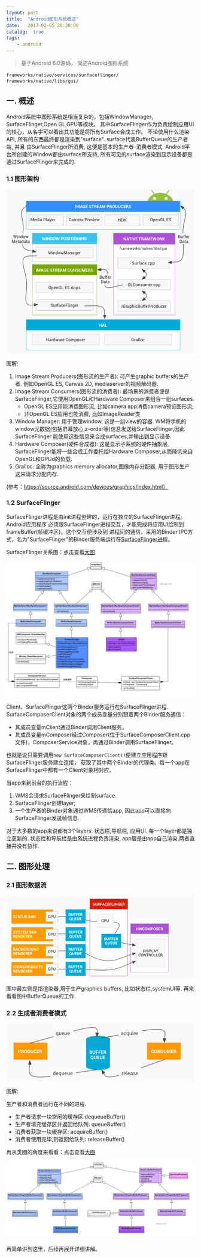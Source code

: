 ```yaml
---
layout: post
title:  "Android图形系统概述"
date:   2017-02-05 20:30:00
catalog:  true
tags:
    - android
---
```


> 基于Android 6.0源码， 简述Android图形系统

    frameworks/native/services/surfaceflinger/
    frameworks/native/libs/gui/

## 一. 概述

Android系统中图形系统是相当复杂的，包括WindowManager，SurfaceFlinger,Open GL,GPU等模块。
其中SurfaceFlinger作为负责绘制应用UI的核心，从名字可以看出其功能是将所有Surface合成工作。
不论使用什么渲染API, 所有的东西最终都是渲染到"surface". surface代表BufferQueue的生产者端, 并且
由SurfaceFlinger所消费, 这便是基本的生产者-消费者模式. Android平台所创建的Window都由surface所支持,
所有可见的surface渲染到显示设备都是通过SurfaceFlinger来完成的.

### 1.1 图形架构

![surface_rendered](/images/surfaceFlinger/surface_rendered.png)

图解: 

1. Image Stream Producers(图形流的生产者): 可产生graphic buffers的生产者. 例如OpenGL ES, Canvas 2D, mediaserver的视频解码器.
2. Image Stream Consumers(图形流的消费者): 最场景的消费者便是SurfaceFlinger,它使用OpenGL和Hardware Composer来组合一组surfaces.
    - OpenGL ES应用能消费图形流, 比如camera app消费camera预览图形流;
    - 非OpenGL ES应用也能消费,   比如ImageReader类
3. Window Manager: 用于管理window, 这是一组view的容器. WM将手机的window元数据(包括屏幕放心,z-order等)信息发送给SurfaceFlinger,因此SurfaceFlinger
能使用这些信息来合成surfaces,并输出到显示设备.
4. Hardware Composer(硬件合成器): 这是显示子系统的硬件抽象层, SurfaceFlinger能将一些合成工作委托给Hardware Composer,从而降低来自OpenGL和GPUd的负载.
5. Gralloc: 全称为graphics memory allocator,图像内存分配器, 用于图形生产这来请求分配内存.

(参考：https://source.android.com/devices/graphics/index.html）

### 1.2 SurfaceFlinger

SurfaceFlinger进程是由init进程创建的，运行在独立的SurfaceFlinger进程。Android应用程序
必须跟SurfaceFlinger进程交互，才能完成将应用UI绘制到frameBuffer(帧缓冲区)。这个交互便涉及到
进程间的通信，采用的Binder IPC方式，名为"SurfaceFlinger"的Binder服务端运行在[SurfaceFlinger进程](https://panard313.github.io/2017/02/11/surface_flinger/)。

SurfaceFlinger关系图：点击查看[大图](https://panard313.github.io/images/surfaceFlinger/class_surface.jpg)

![class_surface](/images/surfaceFlinger/class_surface.jpg)

Client，SurfaceFlinger这两个Binder服务运行在SurfaceFlinger进程.
SurfaceComposerClient对象的两个成员变量分别跟着两个Binder服务通信：

- 其成员变量mClient通过Binder调用Client服务，
- 其成员变量mComposer经过Composer(位于SurfaceComposerClient.cpp文件)，ComposerService对象，再通过Binder调用SurfaceFlinger。

也就是说只需要调用`new SurfaceComposerClient()`便建立应用程序跟SurfaceFlinger服务建立连接，
获取了其中两个Binder的代理类。每一个app在SurfaceFlinger中都有一个Client对象相对应。

当app来到前台的执行流程：

1. WMS会请求SurfaceFlinger来绘制surface. 
2. SurfaceFlinger创建layer;
3. 一个生产者的Binder对象通过WMS传递给app, 因此app可以直接向SurfaceFlinger发送帧信息.

对于大多数的app来说都有3个layers: 状态栏,导航栏, 应用UI. 每一个layer都是独立更新的.
状态栏和导航栏是由系统进程负责渲染, app层是由app自己渲染,两者直接并没有协作. 

## 二. 图形处理

### 2.1 图形数据流

![graphic_dataflow](/images/surfaceFlinger/graphic_dataflow.png)

图中最左侧是指渲染器,用于生产graphics buffers, 比如状态栏,systemUI等. 再来看看图中BufferQueue的工作



### 2.2 生成者消费者模式

![buffer_queue](/images/surfaceFlinger/buffer_queue.png) 

图解:

生产者和消费者运行在不同的进程.

- 生产者请求一块空闲的缓存区:dequeueBuffer()
- 生产者填充缓存区并返回给队列: queueBuffer()
- 消费者获取一块缓存区: acquireBuffer()
- 消费者使用完毕,则返回给队列: releaseBuffer()

再从类图的角度来看看：点击查看[大图](https://panard313.github.io/images/surfaceFlinger/class_buffer_queue.jpg)

![class_buffer_queue](/images/surfaceFlinger/class_buffer_queue.jpg)

再简单讲到这里，后续再展开详细讲解。
